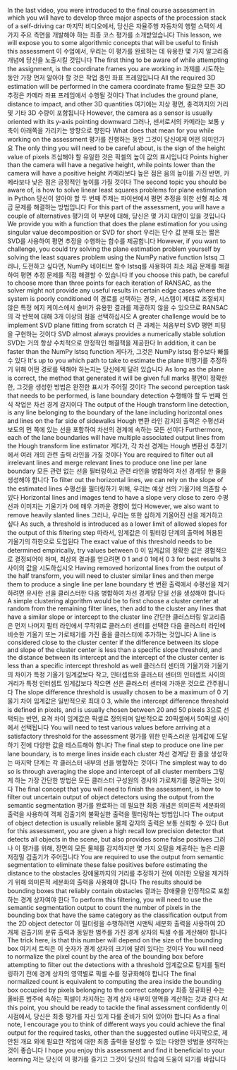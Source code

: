 In the last video, you were introduced to the final course assessment in which you will have to develop three major aspects of the procession stack of a self-driving car
마지막 비디오에서, 당신은 자율주행 자동차의 행렬 스택의 세 가지 주요 측면을 개발해야 하는 최종 코스 평가를 소개받었습니다
This lesson, we will expose you to some algorithmic concepts that will be useful to finish this assessment
이 수업에서, 우리는 이 평가를 완료하는 데 유용한 몇 가지 알고리즘 개념에 당신을 노출시킬 것입니다
The first thing to be aware of while attempting the assignment, is the coordinate frames you are working in
과제를 시도하는 동안 가장 먼저 알아야 할 것은 작업 중인 좌표 프레임입니다
All the required 3D estimation will be performed in the camera coordinate frame
필요한 모든 3D 추정은 카메라 좌표 프레임에서 수행될 것이다
That includes the ground plane, distance to impact, and other 3D quantities
여기에는 지상 평면, 충격까지의 거리 및 기타 3D 수량이 포함됩니다
However, the camera as a sensor is usually oriented with its y-axis pointing downward
그러나, 센서로서의 카메라는 보통 y축이 아래쪽을 가리키는 방향으로 향한다
What does that mean for you while working on the assessment
평가를 진행하는 동안 그것이 당신에게 어떤 의미인가요
The only thing you will need to be careful about, is the sign of the height value of pixels
조심해야 할 유일한 것은 픽셀의 높이 값의 표시입니다
Points higher than the camera will have a negative height, while points lower than the camera will have a positive height
카메라보다 높은 점은 음의 높이를 가진 반면, 카메라보다 낮은 점은 긍정적인 높이를 가질 것이다
The second topic you should be aware of, is how to solve linear least squares problems for plane estimation in Python
당신이 알아야 할 두 번째 주제는 파이썬에서 평면 추정을 위한 선형 최소 제곱 문제를 해결하는 방법입니다
For this part of the assessment, you will have a couple of alternatives
평가의 이 부분에 대해, 당신은 몇 가지 대안이 있을 것입니다
We provide you with a function that does the plane estimation for you using singular value decomposition or SVD for short
우리는 단수 값 분해 또는 짧은 SVD를 사용하여 평면 추정을 수행하는 함수를 제공합니다
However, if you want to challenge, you could try solving the plane estimation problem yourself by solving the least squares problem using the NumPy native function lstsq
그러나, 도전하고 싶다면, NumPy 네이티브 함수 lstsq를 사용하여 최소 제곱 문제를 해결하여 평면 추정 문제를 직접 해결할 수 있습니다
If you choose this path, be careful to choose more than three points for each iteration of RANSAC, as the solver might not provide any useful results in certain edge cases where the system is poorly conditioned
이 경로를 선택하는 경우, 시스템이 제대로 조절되지 않은 특정 에지 케이스에서 솔버가 유용한 결과를 제공하지 않을 수 있으므로 RANSAC의 각 반복에 대해 3개 이상의 점을 선택하십시오
A greater challenge would be to implement SVD plane fitting from scratch
더 큰 과제는 처음부터 SVD 평면 피팅을 구현하는 것이다
SVD almost always provides a numerically stable solution
SVD는 거의 항상 수치적으로 안정적인 해결책을 제공한다
In addition, it can be faster than the NumPy lstsq function
게다가, 그것은 NumPy lstsq 함수보다 빠를 수 있다
It's up to you which path to take to estimate the plane
비행기를 추정하기 위해 어떤 경로를 택해야 하는지는 당신에게 달려 있습니다
As long as the plane is correct, the method that generated it will be given full marks
평면이 정확한 한, 그것을 생성한 방법은 완전한 표시가 주어질 것이다
The second perception task that needs to be performed, is lane boundary detection
수행해야 할 두 번째 인식 작업은 차선 경계 감지이다
The output of the Hough transform line detection, is any line belonging to the boundary of the lane including horizontal ones and lines on the far side of sidewalks
Hough 변환 라인 감지의 출력은 수평선과 보도의 먼 쪽에 있는 선을 포함하여 차선의 경계에 속하는 모든 선이다
Furthermore, each of the lane boundaries will have multiple associated output lines from the Hough transform line estimator
게다가, 각 차선 경계는 Hough 변환선 추정기에서 여러 개의 관련 출력 라인을 가질 것이다
You are required to filter out all irrelevant lines and merge relevant lines to produce one line per lane boundary
모든 관련 없는 선을 필터링하고 관련 라인을 병합하여 차선 경계당 한 줄을 생성해야 합니다
To filter out the horizontal lines, we can rely on the slope of the estimated lines
수평선을 필터링하기 위해, 우리는 예상 선의 기울기에 의존할 수 있다
Horizontal lines and images tend to have a slope very close to zero
수평선과 이미지는 기울기가 0에 매우 가까운 경향이 있다
However, we also want to remove heavily slanted lines
그러나, 우리는 또한 심하게 기울어진 선을 제거하고 싶다
As such, a threshold is introduced as a lower limit of allowed slopes for the output of this filtering step
따라서, 임계값은 이 필터링 단계의 출력에 허용된 기울기의 하한으로 도입된다
The exact value of this threshold needs to be determined empirically, try values between 0
이 임계값의 정확한 값은 경험적으로 결정되어야 하며, 최상의 결과를 얻으려면 0
1 and 0
1에서 0
3 for best results
3 사이의 값을 시도하십시오
Having removed horizontal lines from the output of the half transform, you will need to cluster similar lines and then merge them to produce a single line per lane boundary
반 변환 출력에서 수평선을 제거하려면 유사한 선을 클러스터한 다음 병합하여 차선 경계당 단일 선을 생성해야 합니다
A simple clustering algorithm would be to first choose a cluster center at random from the remaining filter lines, then add to the cluster any lines that have a similar slope or intercept to the cluster line
간단한 클러스터링 알고리즘은 먼저 나머지 필터 라인에서 무작위로 클러스터 센터를 선택한 다음 클러스터 라인에 비슷한 기울기 또는 가로채기를 가진 줄을 클러스터에 추가하는 것입니다
A line is considered close to the cluster center if the difference between its slope and slope of the cluster center is less than a specific slope threshold, and the distance between its intercept and the intercept of the cluster center is less than a specific intercept threshold as well
클러스터 센터의 기울기와 기울기의 차이가 특정 기울기 임계값보다 작고, 인터셉트와 클러스터 센터의 인터셉트 사이의 거리가 특정 인터셉트 임계값보다 작으면 선은 클러스터 센터에 가까운 것으로 간주됩니다
The slope difference threshold is usually chosen to be a maximum of 0
기울기 차이 임계값은 일반적으로 최대 0
3, while the intercept difference threshold is defined in pixels, and is usually chosen between 20 and 50 pixels
3으로 선택되는 반면, 요격 차이 임계값은 픽셀로 정의되며 일반적으로 20픽셀에서 50픽셀 사이에서 선택됩니다
You will need to test various values before arriving at a satisfactory threshold for the assessment
평가를 위한 만족스러운 임계값에 도달하기 전에 다양한 값을 테스트해야 합니다
The final step to produce one line per lane boundary, is to merge lines inside each cluster
차선 경계당 한 줄을 생성하는 마지막 단계는 각 클러스터 내부의 선을 병합하는 것이다
The simplest way to do so is through averaging the slope and intercept of all cluster members
그렇게 하는 가장 간단한 방법은 모든 클러스터 구성원의 경사와 가로채기를 평균하는 것이다
The final concept that you will need to finish the assessment, is how to filter out uncertain output of object detectors using the output from the semantic segmentation
평가를 완료하는 데 필요한 최종 개념은 의미론적 세분화의 출력을 사용하여 객체 검출기의 불확실한 출력을 필터링하는 방법입니다
The output of object detection is usually reliable
물체 감지의 출력은 보통 신뢰할 수 있다
But for this assessment, you are given a high recall low precision detector that detects all objects in the scene, but also provides some false positives
그러나 이 평가를 위해, 장면의 모든 물체를 감지하지만 몇 가지 오탐을 제공하는 높은 리콜 저정밀 검출기가 주어집니다
You are required to use the output from semantic segmentation to eliminate these false positives before estimating the distance to the obstacles
장애물까지의 거리를 추정하기 전에 이러한 오탐을 제거하기 위해 의미론적 세분화의 출력을 사용해야 합니다
The results should be bounding boxes that reliably contain obstacles
결과는 장애물을 안정적으로 포함하는 경계 상자여야 한다
To perform this filtering, you will need to use the semantic segmentation output to count the number of pixels in the bounding box that have the same category as the classification output from the 2D object detector
이 필터링을 수행하려면 시맨틱 세분화 출력을 사용하여 2D 개체 검출기의 분류 출력과 동일한 범주를 가진 경계 상자의 픽셀 수를 계산해야 합니다
The trick here, is that this number will depend on the size of the bounding box
여기서 트릭은 이 숫자가 경계 상자의 크기에 달려 있다는 것이다
You will need to normalize the pixel count by the area of the bounding box before attempting to filter out the detections with a threshold
임계값으로 탐지를 필터링하기 전에 경계 상자의 영역별로 픽셀 수를 정규화해야 합니다
The final normalized count is equivalent to computing the area inside the bounding box occupied by pixels belonging to the correct category
최종 정규화된 수는 올바른 범주에 속하는 픽셀이 차지하는 경계 상자 내부의 영역을 계산하는 것과 같다
At this point, you should be ready to tackle the final assessment confidently
이 시점에서, 당신은 최종 평가를 자신 있게 다룰 준비가 되어 있어야 합니다
As a final note, I encourage you to think of different ways you could achieve the final output for the required tasks, other than the suggested outline
마지막으로, 제안된 개요 외에 필요한 작업에 대한 최종 출력을 달성할 수 있는 다양한 방법을 생각하는 것이 좋습니다
I hope you enjoy this assessment and find it beneficial to your learning
저는 당신이 이 평가를 즐기고 그것이 당신의 학습에 도움이 되기를 바랍니다


